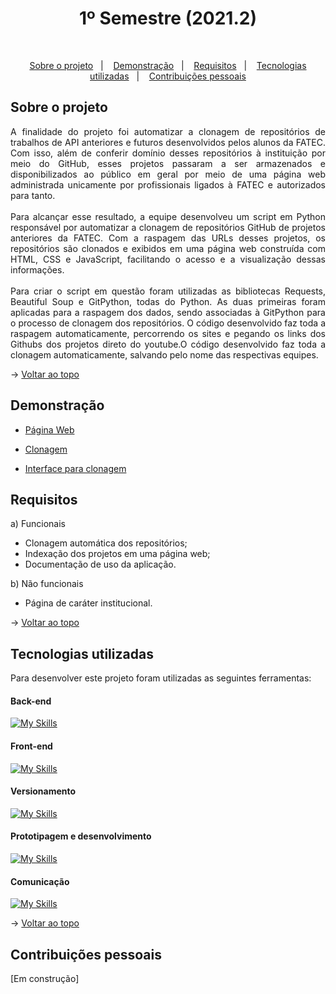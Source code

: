 <h1 align="center">1º Semestre (2021.2)</h1>

<br id="topo">

<p align="center">
  <a href="about">Sobre o projeto</a>&nbsp;&nbsp;&nbsp;|&nbsp;&nbsp;&nbsp;
  <a href="demo">Demonstração</a>&nbsp;&nbsp;&nbsp;|&nbsp;&nbsp;&nbsp;
  <a href="requirements">Requisitos</a>&nbsp;&nbsp;&nbsp;|&nbsp;&nbsp;&nbsp;
  <a href="tech">Tecnologias utilizadas</a>&nbsp;&nbsp;&nbsp;|&nbsp;&nbsp;&nbsp;
  <a href="dev">Contribuições pessoais</a>
</p>

<div id="about">

## Sobre o projeto

<p align="justify">A finalidade do projeto foi automatizar a clonagem de repositórios de trabalhos de API anteriores e futuros desenvolvidos pelos alunos da FATEC. Com isso, além de conferir domínio desses repositórios à instituição por meio do GitHub, esses projetos passaram a ser armazenados e disponibilizados ao público em geral por meio de uma página web administrada unicamente por profissionais ligados à FATEC e autorizados para tanto.
<br><br>
Para alcançar esse resultado, a equipe desenvolveu um script em Python responsável por automatizar a clonagem de repositórios GitHub de projetos anteriores da FATEC. Com a raspagem das URLs desses projetos, os repositórios são clonados e exibidos em uma página web construída com HTML, CSS e JavaScript, facilitando o acesso e a visualização dessas informações.
<br><br>
Para criar o script em questão foram utilizadas as bibliotecas Requests, Beautiful Soup e GitPython, todas do Python. As duas primeiras foram aplicadas para a raspagem dos dados, sendo associadas à GitPython para o processo de clonagem dos repositórios. O código desenvolvido faz toda a raspagem automaticamente, percorrendo os sites e pegando os links dos Githubs dos projetos direto do youtube.O código desenvolvido faz toda a clonagem automaticamente, salvando pelo nome das respectivas equipes.</p>

→ [Voltar ao topo](#topo)

</div>

<div id="demo">

## Demonstração

* [Página Web](https://www.youtube.com/watch?v=DV-dKaON3MU)

* [Clonagem](https://www.youtube.com/watch?v=h6XxaiR124c)

* [Interface para clonagem](https://clipchamp.com/watch/6pcngJu0vhh)

</div>

<div id="requirements">

## Requisitos

a) Funcionais

* Clonagem automática dos repositórios; 
* Indexação dos projetos em uma página web;
* Documentação de uso da aplicação.

b) Não funcionais

* Página de caráter institucional.

→ [Voltar ao topo](#topo)

</div>

<div id="tech">

## Tecnologias utilizadas

Para desenvolver este projeto foram utilizadas as seguintes ferramentas:

<h4 align="left">Back-end</h4>  

[![My Skills](https://skillicons.dev/icons?i=py)](https://skillicons.dev)

<h4 align="left">Front-end</h4> 

[![My Skills](https://skillicons.dev/icons?i=html,css,js)](https://skillicons.dev)

<h4 align="left">Versionamento</h4> 

[![My Skills](https://skillicons.dev/icons?i=git,github)](https://skillicons.dev)

<h4 align="left">Prototipagem e desenvolvimento</h4> 

[![My Skills](https://skillicons.dev/icons?i=figma,vscode)](https://skillicons.dev)

<h4 align="left">Comunicação</h4> 

[![My Skills](https://skillicons.dev/icons?i=discord)](https://skillicons.dev)

→ [Voltar ao topo](#topo)

</div>

<div id="#dev">

## Contribuições pessoais

[Em construção]

</div>
